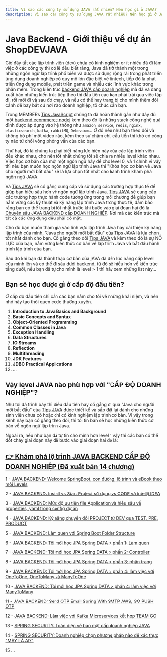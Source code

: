 ```yaml
---
title: Vì sao các công ty sử dụng JAVA rất nhiều? Nên học gì ở JAVA?
description: Vì sao các công ty sử dụng JAVA rất nhiều? Nên học gì ở JAVA?
---
```


# Java Backend - Giới thiệu về dự án ShopDEVJAVA

Giờ đây tất các lập trình viên (dev) chưa có kinh nghiệm or ít nhiều đã đi làm việc ở các công ty thì có lẽ đều biết rằng, Java đã trở thành một trong những ngôn ngữ lập trình phổ biến và được sử dụng rộng rãi trong phát triển ứng dụng doanh nghiệp có quy mô lớn đặc biệt về fintech, tiếp đó là phát triển ứng dụng mobile, phát triển game và nhiều các lĩnh vực khác trong phần mềm. Trong kiến trúc [backend JAVA cấp doanh nghiệp](https://www.youtube.com/playlist?list=PLw0w5s5b9NK5Trt3AIxCtpRHWR7nI0RyX) mà đã và đang xuất bản những kiến trúc tiếp theo thì đầu tiên các bạn phải trải qua việc tập đi, rồi mới đi và sau đó chạy, và nếu có thể hay trang bị cho mình thêm đôi cánh để bay bất cứ nơi nào doanh nghiệp, tổ chức cần bạn. 

Trong MEMBERs [Tips JavaScript](https://www.youtube.com/@anonystick) chúng ta đã hoàn thành gần như đây đủ một [backend ecommerce nodej](https://www.youtube.com/playlist?list=PLw0w5s5b9NK4ucXizOF-eKAXKvn9ruCw8) kèm theo đó là những stack công nghệ quá đình được áp dụng vào hệ thống như `amazon service`, `redis`, `nginx`, `elasticsearch`, `kafka`, `rabbitMQ`, `Debezium`... Ở đó nếu như bạn theo dõi và không bỏ phí một video nào, kèm theo sự chăm chỉ, cầu tiến thì khó có công ty nào từ chối vòng phỏng vấn của các bạn.

Thứ hai, đó là chúng ta phải biết năng lực hiện này của các lập trình viên đều khác nhau, cho nên tốt nhất chúng tôi sẽ chia ra nhiều level khác nhau. Việc học cơ bản của một một ngôn ngữ hãy để cho level 0, và 1 chính vì vậy thì nếu bạn muốn học ngôn ngữ lập trình Java thì "Khóa học cơ bản về Java cho người mới bắt đầu" sẽ là lựa chọn tốt nhất cho hành trình khám phá ngôn ngữ JAVA. 

Và [Tips JAVA](https://www.youtube.com/playlist?list=PLw0w5s5b9NK5Trt3AIxCtpRHWR7nI0RyX) sẽ cố gắng cung cấp và sử dụng các trường hợp thực tế để giúp bạn hiểu sâu hơn về ngôn ngữ lập trình Java. [Tips JAVA](https://www.youtube.com/playlist?list=PLw0w5s5b9NK5Trt3AIxCtpRHWR7nI0RyX) sẽ cung cấp các trường hợp thực hành code tương ứng trong mỗi chương để giúp bạn nắm vững các kỹ thuật và kỹ năng lập trình Java trong thực tế, đảm bảo rằng bạn có thể trang bị tốt nhất trước khi bước vào giai đoạn hai đó là [Chuyên sâu JAVA BACKEND cấp DOANH NGHIỆP](). Nơi mà các kiến trúc mà tất cả các ứng dụng đều phải có mặt.

Cho dù bạn muốn tham gia vào lĩnh vực lập trình Java hay cải thiện kỹ năng lập trình của mình, "Java cho người mới bắt đầu" của [Tips JAVA](https://www.youtube.com/playlist?list=PLw0w5s5b9NK5Trt3AIxCtpRHWR7nI0RyX) là lựa chọn tốt nhất dành cho bạn. Cố gắng theo dõi [Tips JAVA](https://www.youtube.com/playlist?list=PLw0w5s5b9NK5Trt3AIxCtpRHWR7nI0RyX) và kèm theo đó là sự NỖ LỰC của bạn, nắm vững kiến ​​thức cơ bản về lập trình Java và bắt đầu hành trình lập trình của bạn.

Sau đó khi bạn đã thành thạo cơ bản của jAVA đã đến lúc nâng cấp level của mình lên và có thể đi sâu dưới backend, từ đó sẽ hiểu hơn về kiến trúc tầng dưới, nếu bạn đã tự cho mình là level > 1 thì hãy xem những list này...

## Bạn sẽ học được gì ở cấp độ đầu tiên?

Ở cấp độ đầu tiên chỉ cần các bạn nằm cho tôi về những khái niệm, và nên nhớ hãy tạo thói quen code thường xuyên.

1. **Introduction to Java Basics and Background**
2. **Basic Concepts and Syntax**
3. **Object-Oriented Programming**
4. **Common Classes in Java**
5. **Exception Handling**
6. **Data Structures**
7. **IO Streams**
8. **Reflection**
9. **Multithreading**
10. **JDK Features**
11. **JDBC Practical Applications**
12. ...


## Vậy level JAVA nào phù hợp với "CẤP ĐỘ DOANH NGHIỆP"?

Như tôi đã trình bày thì điều đầu tiên hay cố gắng đi qua "Java cho người mới bắt đầu" của [Tips JAVA](https://www.youtube.com/playlist?list=PLw0w5s5b9NK5Trt3AIxCtpRHWR7nI0RyX) được thiết kế và sắp đặt lại dành cho những sinh viên chưa có hoặc chỉ có kinh nghiệm lập trình cơ bản. Vì vậy trong kênh này bạn cố gắng theo dõi, thì tôi tin bạn sẽ học những kiến ​​thức cơ bản về ngôn ngữ lập trình Java.

Ngoài ra, nếu như bạn đã tự tin cho mình hơn level 1 vậy thì các bạn có thể đốt cháy giai đoạn này để bước vào giai đoạn hai đó là: 

## [👉 Khám phá lộ trình JAVA BACKEND CẤP ĐỘ DOANH NGHIỆP (Đã xuất bản 14 chương)](https://www.youtube.com/channel/UCky92hx0lZxVBi2BJ6Zm2Hg/join)

1 - [JAVA BACKEND: Welcome SpringBoot, con đường, lộ trình và eBook theo mỗi Levels](https://youtu.be/pNZyzE_9EPM)

2 - [JAVA BACKEND: Install vs Start Project sử dụng vs CODE và intellij IDEA](https://youtu.be/BpQsIGVrmXs)

3 - [JAVA BACKEND: Mức độ ưu tiên file Application và hiểu sâu về properties, yaml trong config dự án](https://youtu.be/PvcIwEkUcEc)

4 - [JAVA BACKEND: Kỹ năng chuyển đổi PROJECT từ DEV qua TEST, PRE, PRODUCT](https://youtu.be/z49Kb4a_cV0)

5 - [JAVA BACKEND: Làm quen với Spring Boot Folder Structure](https://youtu.be/jnURsbcOycM)

6 - [JAVA BACKEND: Tôi mới học JPA Spring DATA > phần 1: Làm quen](https://youtu.be/EwSrtrk7Kq0)

7 - [JAVA BACKEND: Tôi mới học JPA Spring DATA > phần 2: Controller](https://youtu.be/0unBab23Kok)

8 - [JAVA BACKEND: Tôi mới học JPA Spring DATA > phần 3: phân trang](https://youtu.be/pDKVqwN4fLg)

9 - [JAVA BACKEND: Tôi mới học JPA Spring DATA > phần 4: làm việc với OneToOne, OneToMany và ManyToOne](https://youtu.be/qkCRcKnvJ70)

10 - [JAVA BACKEND: Tôi mới học JPA Spring DATA > phần 4: làm việc với ManyToMany](https://youtu.be/SgMbCgvs2Z8)

11 - [JAVA BACKEND: Send OTP Email Spring With SMTP AWS, GO PUSH OTP](https://youtu.be/iSRRM5exThE)

12 - [JAVA BACKEND: Làm việc với Kafka Microservices kết hợp TEAM GO](https://youtu.be/9AGeQCwJCAs)

13 - [SPRING SECURITY: Toàn diện về bảo mật cấp doanh nghiệp JAVA](https://youtu.be/1h7yp9ubWzQ)

14 - [SPRING SECURITY: Doanh nghiệp chọn phương pháp nào để xác thực "MÀY LÀ AI?"](https://youtu.be/jIRyd2tjYSc)

15 ...